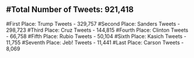 #Total Number of Tweets: 921,418 
---
#First Place: Trump Tweets - 329,757
#Second Place: Sanders Tweets - 298,723
#Third Place: Cruz Tweets - 144,815
#Fourth Place: Clinton Tweets - 66,758
#Fifth Place: Rubio Tweets - 50,104
#Sixth Place: Kasich Tweets - 11,755
#Seventh Place: Jeb! Tweets - 11,441
#Last Place: Carson Tweets - 8,069
